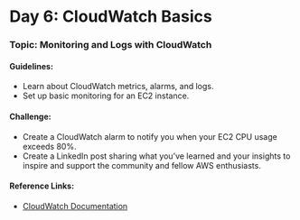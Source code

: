 # **Day 6: CloudWatch Basics**
### Topic: Monitoring and Logs with CloudWatch
#### Guidelines:
- Learn about CloudWatch metrics, alarms, and logs.
- Set up basic monitoring for an EC2 instance.

#### Challenge:
- Create a CloudWatch alarm to notify you when your EC2 CPU usage exceeds 80%.
- Create a LinkedIn post sharing what you’ve learned and your insights to inspire and support the community and fellow AWS enthusiasts.

#### Reference Links:
- [CloudWatch Documentation](https://docs.aws.amazon.com/cloudwatch)